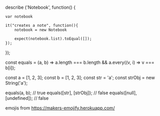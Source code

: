 describe ('Notebook', function() {

    var notebook

    it("creates a note", function(){
        notebook = new Notebook

        expect(notebook.list).toEqual([]);
    });
});



const equals = (a, b) =>
  a.length === b.length &&
  a.every((v, i) => v === b[i]);

const a = [1, 2, 3];
const b = [1, 2, 3];
const str = 'a';
const strObj = new String('a');

equals(a, b); // true
equals([str], [strObj]); // false
equals([null], [undefined]); // false


emojis from https://makers-emojify.herokuapp.com/